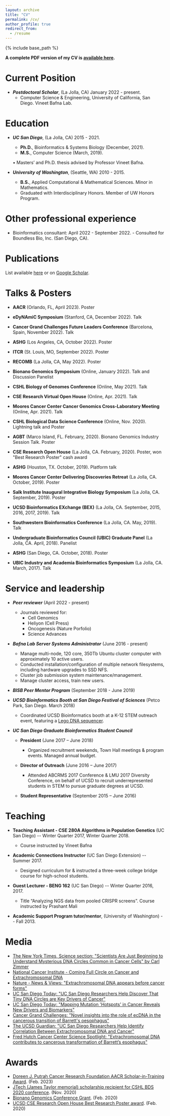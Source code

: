 ```yaml
---
layout: archive
title: "CV"
permalink: /cv/
author_profile: true
redirect_from:
  - /resume
---
```


{% include base_path %}

**A complete PDF version of my CV is [available here](https://drive.google.com/file/d/1F6BNKErYd7ilL7CxAAEkQoBL2D0QUOxc/view?usp=sharing).**


Current Position
======
- ***Postdoctoral Scholar***, (La Jolla, CA) January 2022 - present.
	- Computer Science & Engineering, University of California, San Diego. Vineet Bafna Lab.


Education
======
- ***UC San Diego***, (La Jolla, CA) 2015 - 2021.
	- **Ph.D.**, Bioinformatics & Systems Biology (December, 2021).
	- **M.S.**, Computer Science (March, 2019).
	
    • Masters’ and Ph.D. thesis advised by Professor Vineet Bafna.


- ***University of Washington***, (Seattle, WA) 2010 - 2015.
	- **B.S.**, Applied Computational & Mathematical Sciences. Minor in Mathematics. 
  - Graduated with Interdisciplinary Honors. Member of UW Honors Program.


Other professional experience
======
- Bioinformatics consultant: April 2022 - September 2022.
      - Consulted for Boundless Bio, Inc. (San Diego, CA).

Publications
======
List available [here](https://jluebeck.github.io/publications/) or on [Google Scholar](https://scholar.google.com/citations?hl=en&user=bn4vrPUAAAAJ).

Talks & Posters
======
* **AACR** (Orlando, FL, April 2023). Poster 

* **eDyNAmiC Symposium** (Stanford, CA, December 2022). Talk 

* **Cancer Grand Challenges Future Leaders Conference** (Barcelona, Spain, November 2022). Talk

* **ASHG** (Los Angeles, CA, October 2022). Poster 

* **ITCR** (St. Louis, MO, September 2022). Poster 

* **RECOMB** (La Jolla, CA, May 2022). Poster

* **Bionano Genomics Symposium** (Online, January 2022). Talk and Discussion Panelist

* **CSHL Biology of Genomes Conference** (Online, May 2021). Talk 

* **CSE Research Virtual Open House** (Online, Apr. 2021). Talk	

* **Moores Cancer Center Cancer Genomics Cross-Laboratory Meeting** (Online, Apr. 2021). Talk 

* **CSHL Biological Data Science Conference** (Online, Nov. 2020). Lightning talk and Poster

* **AGBT** (Marco Island, FL. February, 2020). Bionano Genomics Industry Session Talk. Poster

* **CSE Research Open House** (La Jolla, CA. February, 2020). Poster, won "Best Research Poster" cash award

* **ASHG** (Houston, TX. October, 2019). Platform talk

* **Moores Cancer Center Delivering Discoveries Retreat** (La Jolla, CA. October, 2019). Poster 

* **Salk Institute Inaugural Integrative Biology Symposium** (La Jolla, CA. September, 2019). Poster

* **UCSD Bioinformatics EXchange (BEX)** (La Jolla, CA. September, 2015, 2016, 2017, 2019). Talk

* **Southwestern Bioinformatics Conference** (La Jolla, CA. May, 2019). Talk

* **Undergraduate Bioinformatics Council (UBIC) Graduate Panel** (La Jolla, CA. April, 2018). Panelist

* **ASHG** (San Diego, CA. October, 2018). Poster
 
* **UBIC Industry and Academia Bioinformatics Symposium** (La Jolla, CA. March, 2017). Talk
  

Service and leadership
======
* ***Peer reviewer*** (April 2022 - present)
  * Journals reviewed for:
    * Cell Genomics
    * Heliyon (Cell Press)
    * Oncogenesis (Nature Porfolio)
    * Science Advances

* ***Bafna Lab Server Systems Administrator*** (June 2016 - present)
  * Manage multi-node, 120 core, 350Tb Ubuntu cluster computer with approximately 10 active users.
  * Conducted installation/configuration of multiple network filesystems, including hardware upgrades to SSD NFS.
  * Cluster job submission system maintenance/management.
  * Manage cluster access, train new users.

* ***BISB Peer Mentor Program*** (September 2018 - June 2019)

* ***UCSD Bioinformatics Booth at San Diego Festival of Sciences*** (Petco Park, San Diego. March 2018)
  * Coordinated UCSD Bioinformatics booth at a K-12 STEM outreach event, featuring a [Lego DNA sequencer](https://www.earlham.ac.uk/articles/earlham-institute-lego-sequencer).

* ***UC San Diego Graduate Bioinformatics Student Council*** 
  * **President** (June 2017 – June 2018)
    * Organized recruitment weekends, Town Hall meetings & program events. Managed annual budget. 

  * **Director of Outreach** (June 2016 – June 2017)
    * Attended ABCRMS 2017 Conference & LMU 2017 Diversity Conference, on behalf of UCSD to recruit underrepresented students in STEM to pursue graduate degrees at UCSD.

  * **Student Representative** (September 2015 – June 2016)
  
 
 Teaching
======
* **Teaching Assistant - CSE 280A Algorithms in Population Genetics** (UC San Diego) -- Winter Quarter 2017, Winter Quarter 2018.
  * Course instructed by Vineet Bafna

* **Academic Connections Instructor** (UC San Diego Extension) -- Summer 2017.
  * Designed curriculum for & instructed a three-week college bridge course for high-school students.
    
* **Guest Lecturer - BENG 162** (UC San Diego) -- Winter Quarter 2016, 2017.
  * Title “Analyzing NGS data from pooled CRISPR screens”. Course instructed by Prashant Mali
    
* **Academic Support Program tutor/mentor**, (University of Washington) -- Fall 2013.


 Media
======
* [The New York Times, Science section: "Scientists Are Just Beginning to Understand Mysterious DNA
Circles Common in Cancer Cells" by Carl Zimmer](https://www.nytimes.com/2019/11/20/science/dna-genetics-cancer.html)
* [National Cancer Institute - Coming Full Circle on Cancer and Extrachromosomal DNA](https://www.cancer.gov/news-events/cancer-currents-blog/2023/extrachromosomal-dna-barretts-esophageal-cancer)
* [Nature - News & Views: "Extrachromosomal DNA appears before cancer forms"](https://www.nature.com/articles/d41586-023-00982-6)
* [UC San Diego Today: "UC San Diego Researchers Help Discover That Tiny DNA Circles are Key Drivers of Cancer"](https://today.ucsd.edu/story/tiny-dna-circles-are-key-drivers-of-cancer)
* [UC San Diego Today: "Mapping Mutation 'Hotspots' in Cancer Reveals New Drivers and Biomarkers"](https://today.ucsd.edu/story/mapping-mutation-hotspots-in-cancer-reveals-new-drivers-and-biomarkers)
* [Cancer Grand Challenges: "Novel insights into the role of ecDNA in the cancerous transition of Barrett's oesophagus"](https://cancergrandchallenges.org/news/novel-insights-role-ecdna-cancerous-transition-barretts-oesophagus)
* [The UCSD Guardian: "UC San Diego Researchers Help Identify Correlation Between Extrachromosomal DNA and Cancer"](https://ucsdguardian.org/2023/04/23/uc-san-diego-researchers-help-identify-correlation-between-extrachromosomal-dna-and-cancer/)
* [Fred Hutch Cancer Center Science Spotlight: "Extrachromosomal DNA contributes to cancerous transformation of Barrett’s esophagus"](https://www.fredhutch.org/en/news/spotlight/2023/05/crd-luebeck-nature.html)

 Awards
======
* [Doreen J. Putrah Cancer Research Foundation AACR Scholar-in-Training Award](https://www.aacr.org/wp-content/uploads/2023/03/SITA-for-WebsitePDF-1.pdf). (Feb. 2023)
* [JTech (James Taylor memorial) scholarship recipient for CSHL BDS 2020 conference](https://galaxyproject.org/news/2020-10-jxtx-awardees/). (Nov. 2020)
* [Bionano Genomics Conference Grant](https://bionanogenomics.com/company/conference-grant/). (Feb. 2020)
* [UCSD CSE Research Open House Best Research Poster award](https://cse.ucsd.edu/about/news/innovation-and-community-display-cse-winter-research-open-house). (Feb. 2020)
 
 
